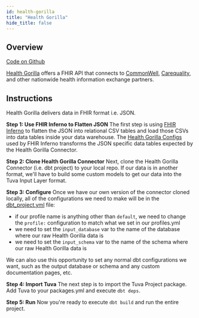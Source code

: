 ```yaml
---
id: health-gorilla
title: "Health Gorilla"
hide_title: false
---
```


## Overview

[Code on Github](https://github.com/tuva-health/health_gorilla_connector)

[Health Gorilla](https://www.healthgorilla.com/) offers a FHIR API that connects to [CommonWell](https://www.commonwellalliance.org/), [Carequality](https://carequality.org/), and other nationwide health information exchange partners.

## Instructions

Health Gorilla delivers data in FHIR format i.e. JSON.

**Step 1: Use FHIR Inferno to Flatten JSON**
The first step is using [FHIR Inferno](fhir-inferno) to flatten the JSON into relational CSV tables and load those CSVs into data tables inside your data warehouse.  The [Health Gorilla Configs](https://github.com/tuva-health/FHIR_inferno/tree/main/configurations/configuration_Health_Gorilla) used by FHIR Inferno transforms the JSON specific data tables expected by the Health Gorilla Connector.

**Step 2: Clone Health Gorilla Connector**
Next, clone the Health Gorilla Connector (i.e. dbt project) to your local repo.   If our data is in another format, we'll have to build some custom models to get our data into the Tuva Input Layer format.

**Step 3: Configure**
Once we have our own version of the connector cloned locally, all of the configurations we need to make will be in the [dbt_project.yml](https://github.com/tuva-health/health_gorilla_connector/blob/initial_push/dbt_project.yml) file:
 - if our profile name is anything other than `default`, we need to change the `profile:` configuration to match what we set in our profiles.yml  
 - we need to set the `input_database` var to the name of the database where our raw Health Gorilla data is
 - we need to set the `input_schema` var to the name of the schema where our raw Health Gorilla data is

We can also use this opportunity to set any normal dbt configurations we want, such as the output database or schema and any custom documentation pages, etc.

**Step 4: Import Tuva**
The next step is to import the Tuva Project package.  Add Tuva to your packages.yml and execute `dbt deps`.

**Step 5: Run**
Now you're ready to execute `dbt build` and run the entire project.